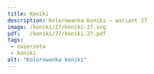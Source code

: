 ```yaml
---
title: Koniki
description: Kolorowanka Koniki – wariant 27
image: /koniki/27/koniki-27.svg
pdf:   /koniki/27/koniki-27.pdf
tags:
 - zwierzeta
 - koniki
alt: "Kolorowanka koniki"
---
```


